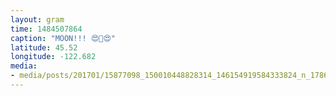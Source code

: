 ```yaml
---
layout: gram
time: 1484507864
caption: "MOON!!! 😍🌝😍"
latitude: 45.52
longitude: -122.682
media:
- media/posts/201701/15877098_150010448828314_146154919584333824_n_17869090963009982.jpg
---
```

